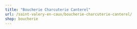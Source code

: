 ```yaml
---
title: "Boucherie Charcuterie Canterel"
url: /saint-valery-en-caux/boucherie-charcuterie-canterel/
shop: boucherie
---
```

